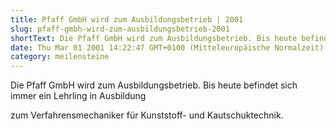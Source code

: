 ```yaml
---
title: Pfaff GmbH wird zum Ausbildungsbetrieb | 2001
slug: pfaff-gmbh-wird-zum-ausbildungsbetrieb-2001
shortText: Die Pfaff GmbH wird zum Ausbildungsbetrieb. Bis heute befindet sich immer ein Lehrling in Ausbildung zum Verfahrensmechaniker für ­Kunststoff- und Kautschuktechnik.
date: Thu Mar 01 2001 14:22:47 GMT+0100 (Mitteleuropäische Normalzeit)
category: meilensteine
---
```


Die Pfaff GmbH wird zum Ausbildungsbetrieb. Bis heute befindet sich immer ein Lehrling in Ausbildung

<!--more-->

 zum Verfahrensmechaniker für ­Kunststoff- und Kautschuktechnik.
